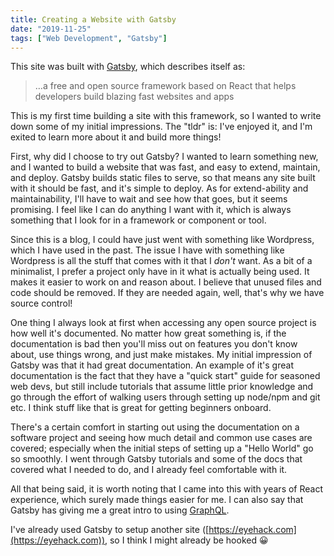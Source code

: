 ```yaml
---
title: Creating a Website with Gatsby
date: "2019-11-25"
tags: ["Web Development", "Gatsby"]
---
```


This site was built with [Gatsby](https://www.gatsbyjs.org/), which describes itself as:

> …a free and open source framework based on React that helps developers build blazing fast websites and apps

This is my first time building a site with this framework, so I wanted to write down some of my initial impressions. The "tldr" is: I've enjoyed it, and I'm exited to learn more about it and build more things!

First, why did I choose to try out Gatsby? I wanted to learn something new, and I wanted to build a website that was fast, and easy to extend, maintain, and deploy. Gatsby builds static files to serve, so that means any site built with it should be fast, and it's simple to deploy. As for extend-ability and maintainability, I'll have to wait and see how that goes, but it seems promising. I feel like I can do anything I want with it, which is always something that I look for in a framework or component or tool.

Since this is a blog, I could have just went with something like Wordpress, which I have used in the past. The issue I have with something like Wordpress is all the stuff that comes with it that I _don't_ want. As a bit of a minimalist, I prefer a project only have in it what is actually being used. It makes it easier to work on and reason about. I believe that unused files and code should be removed. If they are needed again, well, that's why we have source control!

One thing I always look at first when accessing any open source project is how well it's documented. No matter how great something is, if the documentation is bad then you'll miss out on features you don't know about, use things wrong, and just make mistakes. My initial impression of Gatsby was that it had great documentation. An example of it's great documentation is the fact that they have a "quick start" guide for seasoned web devs, but still include tutorials that assume little prior knowledge and go through the effort of walking users through setting up node/npm and git etc. I think stuff like that is great for getting beginners onboard.

There's a certain comfort in starting out using the documentation on a software project and seeing how much detail and common use cases are covered; especially when the initial steps of setting up a "Hello World" go so smoothly. I went through Gatsby tutorials and some of the docs that covered what I needed to do, and I already feel comfortable with it.

All that being said, it is worth noting that I came into this with years of React experience, which surely made things easier for me. I can also say that Gatsby has giving me a great intro to using [GraphQL](https://graphql.org/).

I've already used Gatsby to setup another site ([https://eyehack.com](https://eyehack.com)), so I think I might already be hooked 😀
